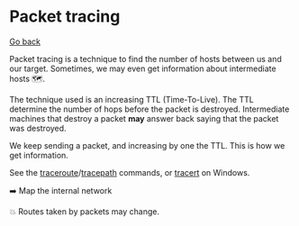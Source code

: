 # Packet tracing

[Go back](../index.md)

<div class="row row-cols-md-2"><div>

Packet tracing is a technique to find the number of hosts between us and our target. Sometimes, we may even get information about intermediate hosts 🗺️.

The technique used is an increasing TTL (Time-To-Live). The TTL determine the number of hops before the packet is destroyed. Intermediate machines that destroy a packet **may** answer back saying that the packet was destroyed.
</div><div>

We keep sending a packet, and increasing by one the TTL. This is how we get information.

See the [traceroute](/operating-systems/networking/commands/index.md#command-traceroute)/[tracepath](/operating-systems/networking/commands/index.md#command-tracepath) commands, or [tracert](/operating-systems/networking/commands/index.md#command-tracert) on Windows.

➡️ Map the internal network

💥 Routes taken by packets may change.
</div></div>
